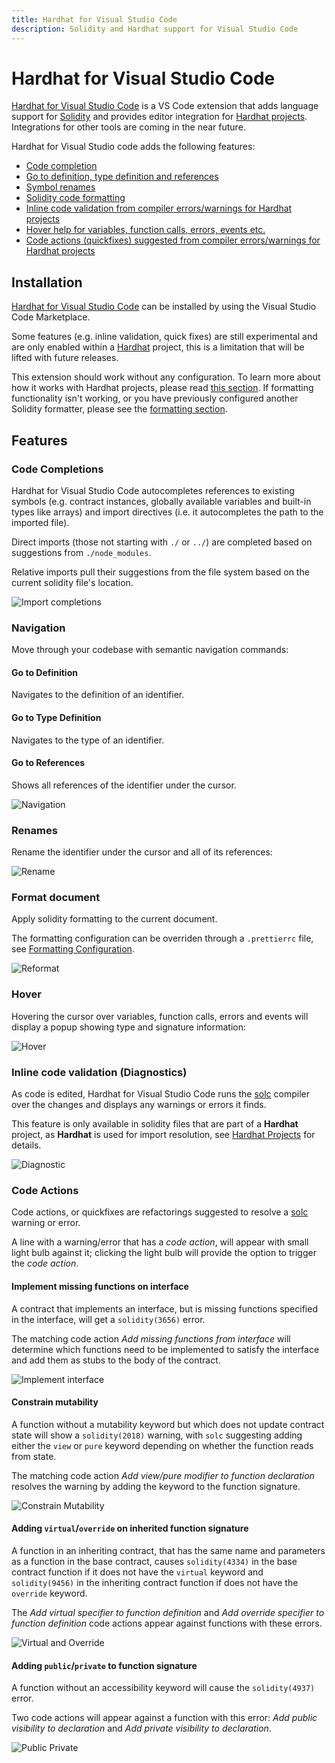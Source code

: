 ```yaml
---
title: Hardhat for Visual Studio Code
description: Solidity and Hardhat support for Visual Studio Code
---
```


# Hardhat for Visual Studio Code

[Hardhat for Visual Studio Code](https://marketplace.visualstudio.com/items?itemName=NomicFoundation.hardhat-solidity) is a VS Code extension that adds language support for [Solidity](https://soliditylang.org/) and provides editor integration for [Hardhat projects](https://hardhat.org/). Integrations for other tools are coming in the near future.

Hardhat for Visual Studio code adds the following features:

- [Code completion](#code-completions)
- [Go to definition, type definition and references](#navigation)
- [Symbol renames](#renames)
- [Solidity code formatting](#format-document)
- [Inline code validation from compiler errors/warnings for Hardhat projects](<#inline-code-validation-(diagnostics)>)
- [Hover help for variables, function calls, errors, events etc.](#hover)
- [Code actions (quickfixes) suggested from compiler errors/warnings for Hardhat projects](#code-actions)

## Installation

[Hardhat for Visual Studio Code](https://marketplace.visualstudio.com/items?itemName=NomicFoundation.hardhat-solidity) can be installed by using the Visual Studio Code Marketplace.

Some features (e.g. inline validation, quick fixes) are still experimental and are only enabled within a [Hardhat](https://hardhat.org/) project, this is a limitation that will be lifted with future releases.

This extension should work without any configuration. To learn more about how it works with Hardhat projects, please read [this section](./hardhat-projects.md). If formatting functionality isn't working, or you have previously configured another Solidity formatter, please see the [formatting section](./formatting.md).

## Features

### Code Completions

Hardhat for Visual Studio Code autocompletes references to existing symbols (e.g. contract instances, globally available variables and built-in types like arrays) and import directives (i.e. it autocompletes the path to the imported file).

Direct imports (those not starting with `./` or `../`) are completed based on suggestions from `./node_modules`.

Relative imports pull their suggestions from the file system based on the current solidity file's location.

![Import completions](/hardhat-vscode-images/import-completion.gif "Import completions")

### Navigation

Move through your codebase with semantic navigation commands:

#### Go to Definition

Navigates to the definition of an identifier.

#### Go to Type Definition

Navigates to the type of an identifier.

#### Go to References

Shows all references of the identifier under the cursor.

![Navigation](/hardhat-vscode-images/navigation.gif "Navigation")

### Renames

Rename the identifier under the cursor and all of its references:

![Rename](/hardhat-vscode-images/rename.gif "Rename")

### Format document

Apply solidity formatting to the current document.

The formatting configuration can be overriden through a `.prettierrc` file, see [Formatting Configuration](./formatting.md#formatting-configuration).

![Reformat](/hardhat-vscode-images/format.gif "Reformat")

### Hover

Hovering the cursor over variables, function calls, errors and events will display a popup showing type and signature information:

![Hover](/hardhat-vscode-images/on-hover.gif "Hover")

### Inline code validation (Diagnostics)

As code is edited, Hardhat for Visual Studio Code runs the [solc](https://docs.soliditylang.org/en/latest/using-the-compiler.html) compiler over the changes and displays any warnings or errors it finds.

This feature is only available in solidity files that are part of a **Hardhat** project, as **Hardhat** is used for import resolution, see [Hardhat Projects](#hardhat-projects) for details.

![Diagnostic](/hardhat-vscode-images/diagnostic.gif "Diagnostic")

### Code Actions

Code actions, or quickfixes are refactorings suggested to resolve a [solc](https://docs.soliditylang.org/en/latest/using-the-compiler.html) warning or error.

A line with a warning/error that has a _code action_, will appear with small light bulb against it; clicking the light bulb will provide the option to trigger the _code action_.

#### Implement missing functions on interface

A contract that implements an interface, but is missing functions specified in the interface, will get a `solidity(3656)` error.

The matching code action _Add missing functions from interface_ will determine which functions need to be implemented to satisfy the interface and add them as stubs to the body of the contract.

![Implement interface](/hardhat-vscode-images/implement-interface.gif "Implement interface")

#### Constrain mutability

A function without a mutability keyword but which does not update contract state will show a `solidity(2018)` warning, with `solc` suggesting adding either the `view` or `pure` keyword depending on whether the function reads from state.

The matching code action _Add view/pure modifier to function declaration_ resolves the warning by adding the keyword to the function signature.

![Constrain Mutability](/hardhat-vscode-images/constrain-mutability.gif "Constrain Mutability")

#### Adding `virtual`/`override` on inherited function signature

A function in an inheriting contract, that has the same name and parameters as a function in the base contract, causes `solidity(4334)` in the base contract function if it does not have the `virtual` keyword and `solidity(9456)` in the inheriting contract function if does not have the `override` keyword.

The _Add virtual specifier to function definition_ and _Add override specifier to function definition_ code actions appear against functions with these errors.

![Virtual and Override](/hardhat-vscode-images/virtual-override.gif "Virtual and Override")

#### Adding `public`/`private` to function signature

A function without an accessibility keyword will cause the `solidity(4937)` error.

Two code actions will appear against a function with this error: _Add public visibility to declaration_ and _Add private visibility to declaration_.

![Public Private](/hardhat-vscode-images/public-private.gif "Public Private")
